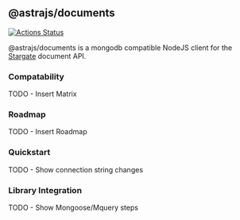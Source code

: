 ## @astrajs/documents

[![Actions Status](https://github.com/datastax/astrajs/workflows/Tests%20-%20AstraJS/badge.svg)](https://github.com/datastax/astrajs/actions)

@astrajs/documents is a mongodb compatible NodeJS client for the [Stargate](https://stargate.io/) document API.

### Compatability

TODO - Insert Matrix

### Roadmap

TODO - Insert Roadmap

### Quickstart

TODO - Show connection string changes

### Library Integration

TODO - Show Mongoose/Mquery steps
